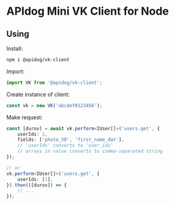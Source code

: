 # APIdog Mini VK Client for Node
## Using
Install:
```bash
npm i @apidog/vk-client
```

Import:
```ts
import VK from '@apidog/vk-client';
```

Create instance of client:
```ts
const vk = new VK('abcdef0123456');
```

Make request:
```ts
const [durov] = await vk.perform<IUser[]>('users.get', {
    userIds: 1,
    fields: ['photo_50', 'first_name_dat'],
    // 'userIds' converts to 'user_ids'
    // arrays in value converts to comma-separated string
});

// or
vk.perform<IUser[]>('users.get', {
    userIds: [1],
}).then(([durov]) => {
    // ...
});

```
